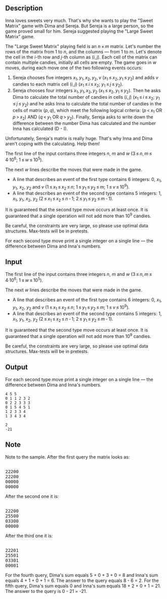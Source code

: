 ## Description

<div><p>Inna loves sweets very much. That's why she wants to play the "Sweet Matrix" game with Dima and Sereja. But Sereja is a large person, so the game proved small for him. Sereja suggested playing the "Large Sweet Matrix" game.</p><p>The "Large Sweet Matrix" playing field is an <span class="tex-span"><i>n</i> × <i>m</i></span> matrix. Let's number the rows of the matrix from <span class="tex-span">1</span> to <span class="tex-span"><i>n</i></span>, and the columns — from <span class="tex-span">1</span> to <span class="tex-span"><i>m</i></span>. Let's denote the cell in the <span class="tex-span"><i>i</i></span>-th row and <span class="tex-span"><i>j</i></span>-th column as <span class="tex-span">(<i>i</i>, <i>j</i>)</span>. Each cell of the matrix can contain multiple candies, initially all cells are empty. The game goes in <span class="tex-span"><i>w</i></span> moves, during each move one of the two following events occurs:</p><ol> <li> Sereja chooses five integers <span class="tex-span"><i>x</i><sub class="lower-index">1</sub>, <i>y</i><sub class="lower-index">1</sub>, <i>x</i><sub class="lower-index">2</sub>, <i>y</i><sub class="lower-index">2</sub>, <i>v</i></span> <span class="tex-span">(<i>x</i><sub class="lower-index">1</sub> ≤ <i>x</i><sub class="lower-index">2</sub>, <i>y</i><sub class="lower-index">1</sub> ≤ <i>y</i><sub class="lower-index">2</sub>)</span> and adds <span class="tex-span"><i>v</i></span> candies to each matrix cell <span class="tex-span">(<i>i</i>, <i>j</i>)</span> <span class="tex-span">(<i>x</i><sub class="lower-index">1</sub> ≤ <i>i</i> ≤ <i>x</i><sub class="lower-index">2</sub>;&nbsp;<i>y</i><sub class="lower-index">1</sub> ≤ <i>j</i> ≤ <i>y</i><sub class="lower-index">2</sub>)</span>. </li><li> Sereja chooses four integers <span class="tex-span"><i>x</i><sub class="lower-index">1</sub>, <i>y</i><sub class="lower-index">1</sub>, <i>x</i><sub class="lower-index">2</sub>, <i>y</i><sub class="lower-index">2</sub></span> <span class="tex-span">(<i>x</i><sub class="lower-index">1</sub> ≤ <i>x</i><sub class="lower-index">2</sub>, <i>y</i><sub class="lower-index">1</sub> ≤ <i>y</i><sub class="lower-index">2</sub>)</span>. Then he asks Dima to calculate the total number of candies in cells <span class="tex-span">(<i>i</i>, <i>j</i>)</span> <span class="tex-span">(<i>x</i><sub class="lower-index">1</sub> ≤ <i>i</i> ≤ <i>x</i><sub class="lower-index">2</sub>;&nbsp;<i>y</i><sub class="lower-index">1</sub> ≤ <i>j</i> ≤ <i>y</i><sub class="lower-index">2</sub>)</span> and he asks Inna to calculate the total number of candies in the cells of matrix <span class="tex-span">(<i>p</i>, <i>q</i>)</span>, which meet the following logical criteria: (<span class="tex-span"><i>p</i> &lt; <i>x</i><sub class="lower-index">1</sub></span> OR <span class="tex-span"><i>p</i> &gt; <i>x</i><sub class="lower-index">2</sub></span>) AND (<span class="tex-span"><i>q</i> &lt; <i>y</i><sub class="lower-index">1</sub></span> OR <span class="tex-span"><i>q</i> &gt; <i>y</i><sub class="lower-index">2</sub></span>). Finally, Sereja asks to write down the difference between the number Dima has calculated and the number Inna has calculated (D - I). </li></ol><p>Unfortunately, Sereja's matrix is really huge. That's why Inna and Dima aren't coping with the calculating. Help them!</p></div><div class="input-specification"><p>The first line of the input contains three integers <span class="tex-span"><i>n</i></span>, <span class="tex-span"><i>m</i></span> and <span class="tex-span"><i>w</i></span> <span class="tex-span">(3 ≤ <i>n</i>, <i>m</i> ≤ 4·10<sup class="upper-index">6</sup>;&nbsp;1 ≤ <i>w</i> ≤ 10<sup class="upper-index">5</sup>)</span>.</p><p>The next <span class="tex-span"><i>w</i></span> lines describe the moves that were made in the game. </p><ul> <li> A line that describes an event of the first type contains 6 integers: <span class="tex-span">0</span>, <span class="tex-span"><i>x</i><sub class="lower-index">1</sub></span>, <span class="tex-span"><i>y</i><sub class="lower-index">1</sub></span>, <span class="tex-span"><i>x</i><sub class="lower-index">2</sub></span>, <span class="tex-span"><i>y</i><sub class="lower-index">2</sub></span> and <span class="tex-span"><i>v</i></span> <span class="tex-span">(1 ≤ <i>x</i><sub class="lower-index">1</sub> ≤ <i>x</i><sub class="lower-index">2</sub> ≤ <i>n</i>;&nbsp;1 ≤ <i>y</i><sub class="lower-index">1</sub> ≤ <i>y</i><sub class="lower-index">2</sub> ≤ <i>m</i>;&nbsp;1 ≤ <i>v</i> ≤ 10<sup class="upper-index">9</sup>)</span>. </li><li> A line that describes an event of the second type contains 5 integers: <span class="tex-span">1</span>, <span class="tex-span"><i>x</i><sub class="lower-index">1</sub></span>, <span class="tex-span"><i>y</i><sub class="lower-index">1</sub></span>, <span class="tex-span"><i>x</i><sub class="lower-index">2</sub></span>, <span class="tex-span"><i>y</i><sub class="lower-index">2</sub></span> <span class="tex-span">(2 ≤ <i>x</i><sub class="lower-index">1</sub> ≤ <i>x</i><sub class="lower-index">2</sub> ≤ <i>n</i> - 1;&nbsp;2 ≤ <i>y</i><sub class="lower-index">1</sub> ≤ <i>y</i><sub class="lower-index">2</sub> ≤ <i>m</i> - 1)</span>. </li></ul><p>It is guaranteed that the second type move occurs at least once. It is guaranteed that a single operation will not add more than <span class="tex-span">10<sup class="upper-index">9</sup></span> candies.</p><p>Be careful, the constraints are very large, so please use optimal data structures. Max-tests will be in pretests.</p></div><div class="output-specification"><p>For each second type move print a single integer on a single line — the difference between Dima and Inna's numbers.</p></div>

## Input

<p>The first line of the input contains three integers <span class="tex-span"><i>n</i></span>, <span class="tex-span"><i>m</i></span> and <span class="tex-span"><i>w</i></span> <span class="tex-span">(3 ≤ <i>n</i>, <i>m</i> ≤ 4·10<sup class="upper-index">6</sup>;&nbsp;1 ≤ <i>w</i> ≤ 10<sup class="upper-index">5</sup>)</span>.</p><p>The next <span class="tex-span"><i>w</i></span> lines describe the moves that were made in the game. </p><ul> <li> A line that describes an event of the first type contains 6 integers: <span class="tex-span">0</span>, <span class="tex-span"><i>x</i><sub class="lower-index">1</sub></span>, <span class="tex-span"><i>y</i><sub class="lower-index">1</sub></span>, <span class="tex-span"><i>x</i><sub class="lower-index">2</sub></span>, <span class="tex-span"><i>y</i><sub class="lower-index">2</sub></span> and <span class="tex-span"><i>v</i></span> <span class="tex-span">(1 ≤ <i>x</i><sub class="lower-index">1</sub> ≤ <i>x</i><sub class="lower-index">2</sub> ≤ <i>n</i>;&nbsp;1 ≤ <i>y</i><sub class="lower-index">1</sub> ≤ <i>y</i><sub class="lower-index">2</sub> ≤ <i>m</i>;&nbsp;1 ≤ <i>v</i> ≤ 10<sup class="upper-index">9</sup>)</span>. </li><li> A line that describes an event of the second type contains 5 integers: <span class="tex-span">1</span>, <span class="tex-span"><i>x</i><sub class="lower-index">1</sub></span>, <span class="tex-span"><i>y</i><sub class="lower-index">1</sub></span>, <span class="tex-span"><i>x</i><sub class="lower-index">2</sub></span>, <span class="tex-span"><i>y</i><sub class="lower-index">2</sub></span> <span class="tex-span">(2 ≤ <i>x</i><sub class="lower-index">1</sub> ≤ <i>x</i><sub class="lower-index">2</sub> ≤ <i>n</i> - 1;&nbsp;2 ≤ <i>y</i><sub class="lower-index">1</sub> ≤ <i>y</i><sub class="lower-index">2</sub> ≤ <i>m</i> - 1)</span>. </li></ul><p>It is guaranteed that the second type move occurs at least once. It is guaranteed that a single operation will not add more than <span class="tex-span">10<sup class="upper-index">9</sup></span> candies.</p><p>Be careful, the constraints are very large, so please use optimal data structures. Max-tests will be in pretests.</p>

## Output

<p>For each second type move print a single integer on a single line — the difference between Dima and Inna's numbers.</p>





```input1
4 5 5
0 1 1 2 3 2
0 2 2 3 3 3
0 1 5 4 5 1
1 2 3 3 4
1 3 4 3 4

```




```output1
2
-21

```



## Note

<p>Note to the sample. After the first query the matrix looks as: </p><pre class="verbatim"><br>22200<br>22200 <br>00000<br>00000<br></pre><p>After the second one it is: </p><pre class="verbatim"><br>22200<br>25500<br>03300 <br>00000<br></pre><p>After the third one it is: </p><pre class="verbatim"><br>22201<br>25501<br>03301<br>00001<br></pre><p>For the fourth query, Dima's sum equals 5 + 0 + 3 + 0 = 8 and Inna's sum equals 4 + 1 + 0 + 1 = 6. The answer to the query equals 8 - 6 = 2. For the fifth query, Dima's sum equals 0 and Inna's sum equals 18 + 2 + 0 + 1 = 21. The answer to the query is 0 - 21 = -21.</p>
